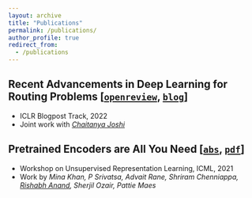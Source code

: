 ```yaml
---
layout: archive
title: "Publications"
permalink: /publications/
author_profile: true
redirect_from:
  - /publications
---
```


## Recent Advancements in Deep Learning for Routing Problems [[`openreview`](https://openreview.net/forum?id=4K7Na7nT65C), [`blog`](https://rish-16.github.io/posts/routing-dl/)]
- ICLR Blogpost Track, 2022
- Joint work with [_Chaitanya Joshi_](http://chaitjo.com)

## Pretrained Encoders are All You Need [[`abs`](https://arxiv.org/abs/2106.05139), [`pdf`](https://arxiv.org/pdf/2106.05139)]
- Workshop on Unsupervised Representation Learning, ICML, 2021
- Work by _Mina Khan, P Srivatsa, Advait Rane, Shriram Chenniappa, <u>Rishabh Anand</u>, Sherjil Ozair, Pattie Maes_